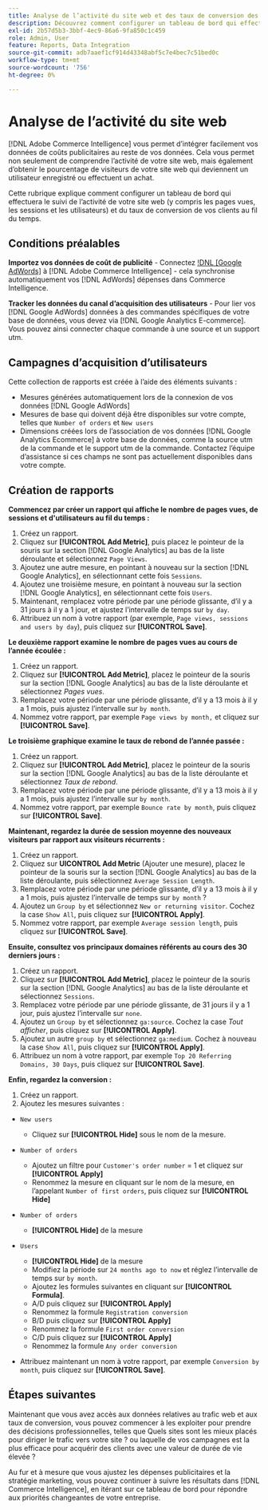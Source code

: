 ```yaml
---
title: Analyse de l’activité du site web et des taux de conversion des clients
description: Découvrez comment configurer un tableau de bord qui effectuera le suivi de l’activité de votre site web (notamment des pages vues, des sessions et des utilisateurs) et de votre taux de conversion client au fil du temps.
exl-id: 2b57d5b3-3bbf-4ec9-86a6-9fa850c1c459
role: Admin, User
feature: Reports, Data Integration
source-git-commit: adb7aaef1cf914d43348abf5c7e4bec7c51bed0c
workflow-type: tm+mt
source-wordcount: '756'
ht-degree: 0%

---
```


# Analyse de l’activité du site web

[!DNL Adobe Commerce Intelligence] vous permet d’intégrer facilement vos données de coûts publicitaires au reste de vos données. Cela vous permet non seulement de comprendre l’activité de votre site web, mais également d’obtenir le pourcentage de visiteurs de votre site web qui deviennent un utilisateur enregistré ou effectuent un achat.

Cette rubrique explique comment configurer un tableau de bord qui effectuera le suivi de l’activité de votre site web (y compris les pages vues, les sessions et les utilisateurs) et du taux de conversion de vos clients au fil du temps.

## Conditions préalables

**Importez vos données de coût de publicité** - Connectez [!DNL [Google AdWords]](../importing-data/integrations/google-adwords.md) à [!DNL Adobe Commerce Intelligence] - cela synchronise automatiquement vos [!DNL AdWords] dépenses dans Commerce Intelligence.

**Tracker les données du canal d’acquisition des utilisateurs** - Pour lier vos [!DNL Google AdWords] données à des commandes spécifiques de votre base de données, vous devez [ ](../analysis/google-track-user-acq.md) via [!DNL Google Analytics E-commerce]. Vous pouvez ainsi connecter chaque commande à une source et un support utm.

## Campagnes d’acquisition d’utilisateurs

Cette collection de rapports est créée à l’aide des éléments suivants :

* Mesures générées automatiquement lors de la connexion de vos données [!DNL Google AdWords]
* Mesures de base qui doivent déjà être disponibles sur votre compte, telles que `Number of orders` et `New users`
* Dimensions créées lors de l’association de vos données [!DNL Google Analytics Ecommerce] à votre base de données, comme la source utm de la commande et le support utm de la commande. Contactez l’équipe d’assistance si ces champs ne sont pas actuellement disponibles dans votre compte.

## Création de rapports

**Commencez par créer un rapport qui affiche le nombre de pages vues, de sessions et d&#39;utilisateurs au fil du temps :**

1. Créez un rapport.
1. Cliquez sur **[!UICONTROL Add Metric]**, puis placez le pointeur de la souris sur la section [!DNL Google Analytics] au bas de la liste déroulante et sélectionnez `Page Views`.
1. Ajoutez une autre mesure, en pointant à nouveau sur la section [!DNL Google Analytics], en sélectionnant cette fois `Sessions`.
1. Ajoutez une troisième mesure, en pointant à nouveau sur la section [!DNL Google Analytics], en sélectionnant cette fois `Users`.
1. Maintenant, remplacez votre période par une période glissante, d’il y a 31 jours à il y a 1 jour, et ajustez l’intervalle de temps sur `by day`.
1. Attribuez un nom à votre rapport (par exemple, `Page views, sessions and users by day`), puis cliquez sur **[!UICONTROL Save]**.

**Le deuxième rapport examine le nombre de pages vues au cours de l’année écoulée :**

1. Créez un rapport.
1. Cliquez sur **[!UICONTROL Add Metric]**, placez le pointeur de la souris sur la section [!DNL Google Analytics] au bas de la liste déroulante et sélectionnez _Pages vues_.
1. Remplacez votre période par une période glissante, d’il y a 13 mois à il y a 1 mois, puis ajustez l’intervalle sur `by month`.
1. Nommez votre rapport, par exemple `Page views by month,` et cliquez sur **[!UICONTROL Save]**.

**Le troisième graphique examine le taux de rebond de l’année passée :**

1. Créez un rapport.
1. Cliquez sur **[!UICONTROL Add Metric]**, placez le pointeur de la souris sur la section [!DNL Google Analytics] au bas de la liste déroulante et sélectionnez _Taux de rebond_.
1. Remplacez votre période par une période glissante, d’il y a 13 mois à il y a 1 mois, puis ajustez l’intervalle sur `by month`.
1. Nommez votre rapport, par exemple `Bounce rate by month`, puis cliquez sur **[!UICONTROL Save]**.

**Maintenant, regardez la durée de session moyenne des nouveaux visiteurs par rapport aux visiteurs récurrents :**

1. Créez un rapport.
1. Cliquez sur **UICONTROL Add Metric** (Ajouter une mesure), placez le pointeur de la souris sur la section [!DNL Google Analytics] au bas de la liste déroulante, puis sélectionnez `Average Session Length`.
1. Remplacez votre période par une période glissante, d’il y a 13 mois à il y a 1 mois, puis ajustez l’intervalle de temps sur `by month` ?
1. Ajoutez un `Group by` et sélectionnez `New or returning visitor`.  Cochez la case `Show All`, puis cliquez sur **[!UICONTROL Apply]**.
1. Nommez votre rapport, par exemple `Average session length`, puis cliquez sur **[!UICONTROL Save]**.

**Ensuite, consultez vos principaux domaines référents au cours des 30 derniers jours :**

1. Créez un rapport.
1. Cliquez sur **[!UICONTROL Add Metric]**, placez le pointeur de la souris sur la section [!DNL Google Analytics] au bas de la liste déroulante et sélectionnez `Sessions`.
1. Remplacez votre période par une période glissante, de 31 jours il y a 1 jour, puis ajustez l’intervalle sur `none`.
1. Ajoutez un `Group by` et sélectionnez `ga:source`.  Cochez la case _Tout afficher_, puis cliquez sur **[!UICONTROL Apply]**.
1. Ajoutez un autre `group by` et sélectionnez `ga:medium`. Cochez à nouveau la case `Show All`, puis cliquez sur **[!UICONTROL Apply]**.
1. Attribuez un nom à votre rapport, par exemple `Top 20 Referring Domains, 30 Days`, puis cliquez sur **[!UICONTROL Save]**.

**Enfin, regardez la conversion :**

1. Créez un rapport.
1. Ajoutez les mesures suivantes :

* `New users`
   * Cliquez sur **[!UICONTROL Hide]** sous le nom de la mesure.

* `Number of orders`
   * Ajoutez un filtre pour `Customer's order number` = 1 et cliquez sur **[!UICONTROL Apply]**
   * Renommez la mesure en cliquant sur le nom de la mesure, en l’appelant `Number of first orders`, puis cliquez sur **[!UICONTROL Hide]**

* `Number of orders`
   * **[!UICONTROL Hide]** de la mesure

* `Users`
   * **[!UICONTROL Hide]** de la mesure
   * Modifiez la période sur `24 months ago to now` et réglez l’intervalle de temps sur `by month`.
   * Ajoutez les formules suivantes en cliquant sur **[!UICONTROL Formula]**.
   * A/D puis cliquez sur **[!UICONTROL Apply]**
   * Renommez la formule `Registration conversion`
   * B/D puis cliquez sur **[!UICONTROL Apply]**
   * Renommez la formule `First order conversion`
   * C/D puis cliquez sur **[!UICONTROL Apply]**
   * Renommez la formule `Any order conversion`

* Attribuez maintenant un nom à votre rapport, par exemple `Conversion by month`, puis cliquez sur **[!UICONTROL Save]**.

## Étapes suivantes

Maintenant que vous avez accès aux données relatives au trafic web et aux taux de conversion, vous pouvez commencer à les exploiter pour prendre des décisions professionnelles, telles que Quels sites sont les mieux placés pour diriger le trafic vers votre site ? ou laquelle de vos campagnes est la plus efficace pour acquérir des clients avec une valeur de durée de vie élevée ?

Au fur et à mesure que vous ajustez les dépenses publicitaires et la stratégie marketing, vous pouvez continuer à suivre les résultats dans [!DNL Commerce Intelligence], en itérant sur ce tableau de bord pour répondre aux priorités changeantes de votre entreprise.
